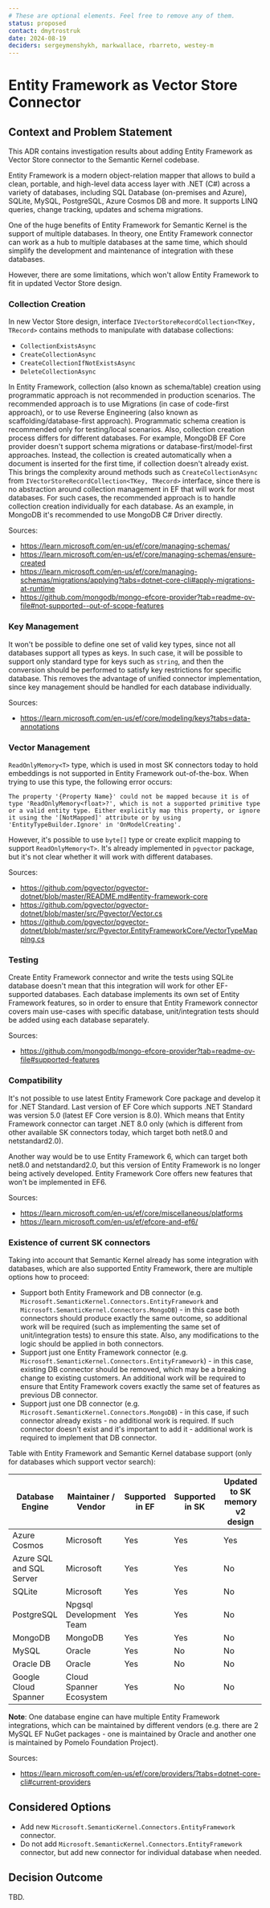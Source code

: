 ```yaml
---
# These are optional elements. Feel free to remove any of them.
status: proposed
contact: dmytrostruk
date: 2024-08-19
deciders: sergeymenshykh, markwallace, rbarreto, westey-m
---
```


# Entity Framework as Vector Store Connector

## Context and Problem Statement

This ADR contains investigation results about adding Entity Framework as Vector Store connector to the Semantic Kernel codebase. 

Entity Framework is a modern object-relation mapper that allows to build a clean, portable, and high-level data access layer with .NET (C#) across a variety of databases, including SQL Database (on-premises and Azure), SQLite, MySQL, PostgreSQL, Azure Cosmos DB and more. It supports LINQ queries, change tracking, updates and schema migrations. 

One of the huge benefits of Entity Framework for Semantic Kernel is the support of multiple databases. In theory, one Entity Framework connector can work as a hub to multiple databases at the same time, which should simplify the development and maintenance of integration with these databases.

However, there are some limitations, which won't allow Entity Framework to fit in updated Vector Store design.

### Collection Creation

In new Vector Store design, interface `IVectorStoreRecordCollection<TKey, TRecord>` contains methods to manipulate with database collections:
- `CollectionExistsAsync`
- `CreateCollectionAsync`
- `CreateCollectionIfNotExistsAsync`
- `DeleteCollectionAsync`

In Entity Framework, collection (also known as schema/table) creation using programmatic approach is not recommended in production scenarios. The recommended approach is to use Migrations (in case of code-first approach), or to use Reverse Engineering (also known as scaffolding/database-first approach). Programmatic schema creation is recommended only for testing/local scenarios. Also, collection creation process differs for different databases. For example, MongoDB EF Core provider doesn't support schema migrations or database-first/model-first approaches. Instead, the collection is created automatically when a document is inserted for the first time, if collection doesn't already exist. This brings the complexity around methods such as `CreateCollectionAsync` from `IVectorStoreRecordCollection<TKey, TRecord>` interface, since there is no abstraction around collection management in EF that will work for most databases. For such cases, the recommended approach is to handle collection creation individually for each database. As an example, in MongoDB it's recommended to use MongoDB C# Driver directly.

Sources:
- https://learn.microsoft.com/en-us/ef/core/managing-schemas/
- https://learn.microsoft.com/en-us/ef/core/managing-schemas/ensure-created
- https://learn.microsoft.com/en-us/ef/core/managing-schemas/migrations/applying?tabs=dotnet-core-cli#apply-migrations-at-runtime
- https://github.com/mongodb/mongo-efcore-provider?tab=readme-ov-file#not-supported--out-of-scope-features

### Key Management

It won't be possible to define one set of valid key types, since not all databases support all types as keys. In such case, it will be possible to support only standard type for keys such as `string`, and then the conversion should be performed to satisfy key restrictions for specific database. This removes the advantage of unified connector implementation, since key management should be handled for each database individually.

Sources:
- https://learn.microsoft.com/en-us/ef/core/modeling/keys?tabs=data-annotations

### Vector Management

`ReadOnlyMemory<T>` type, which is used in most SK connectors today to hold embeddings is not supported in Entity Framework out-of-the-box. When trying to use this type, the following error occurs:

```
The property '{Property Name}' could not be mapped because it is of type 'ReadOnlyMemory<float>?', which is not a supported primitive type or a valid entity type. Either explicitly map this property, or ignore it using the '[NotMapped]' attribute or by using 'EntityTypeBuilder.Ignore' in 'OnModelCreating'.
```

However, it's possible to use `byte[]` type or create explicit mapping to support `ReadOnlyMemory<T>`. It's already implemented in `pgvector` package, but it's not clear whether it will work with different databases.

Sources: 
- https://github.com/pgvector/pgvector-dotnet/blob/master/README.md#entity-framework-core
- https://github.com/pgvector/pgvector-dotnet/blob/master/src/Pgvector/Vector.cs
- https://github.com/pgvector/pgvector-dotnet/blob/master/src/Pgvector.EntityFrameworkCore/VectorTypeMapping.cs

### Testing

Create Entity Framework connector and write the tests using SQLite database doesn't mean that this integration will work for other EF-supported databases. Each database implements its own set of Entity Framework features, so in order to ensure that Entity Framework connector covers main use-cases with specific database, unit/integration tests should be added using each database separately. 

Sources:
- https://github.com/mongodb/mongo-efcore-provider?tab=readme-ov-file#supported-features

### Compatibility

It's not possible to use latest Entity Framework Core package and develop it for .NET Standard. Last version of EF Core which supports .NET Standard was version 5.0 (latest EF Core version is 8.0). Which means that Entity Framework connector can target .NET 8.0 only (which is different from other available SK connectors today, which target both net8.0 and netstandard2.0).

Another way would be to use Entity Framework 6, which can target both net8.0 and netstandard2.0, but this version of Entity Framework is no longer being actively developed. Entity Framework Core offers new features that won't be implemented in EF6.

Sources: 
- https://learn.microsoft.com/en-us/ef/core/miscellaneous/platforms
- https://learn.microsoft.com/en-us/ef/efcore-and-ef6/

### Existence of current SK connectors

Taking into account that Semantic Kernel already has some integration with databases, which are also supported Entity Framework, there are multiple options how to proceed:
- Support both Entity Framework and DB connector (e.g. `Microsoft.SemanticKernel.Connectors.EntityFramework` and `Microsoft.SemanticKernel.Connectors.MongoDB`) - in this case both connectors should produce exactly the same outcome, so additional work will be required (such as implementing the same set of unit/integration tests) to ensure this state. Also, any modifications to the logic should be applied in both connectors. 
- Support just one Entity Framework connector (e.g. `Microsoft.SemanticKernel.Connectors.EntityFramework`) - in this case, existing DB connector should be removed, which may be a breaking change to existing customers. An additional work will be required to ensure that Entity Framework covers exactly the same set of features as previous DB connector.
- Support just one DB connector (e.g. `Microsoft.SemanticKernel.Connectors.MongoDB`) - in this case, if such connector already exists - no additional work is required. If such connector doesn't exist and it's important to add it - additional work is required to implement that DB connector.


Table with Entity Framework and Semantic Kernel database support (only for databases which support vector search):

|Database Engine|Maintainer / Vendor|Supported in EF|Supported in SK|Updated to SK memory v2 design
|-|-|-|-|-|
|Azure Cosmos|Microsoft|Yes|Yes|Yes|
|Azure SQL and SQL Server|Microsoft|Yes|Yes|No|
|SQLite|Microsoft|Yes|Yes|No|
|PostgreSQL|Npgsql Development Team|Yes|Yes|No|
|MongoDB|MongoDB|Yes|Yes|No|
|MySQL|Oracle|Yes|No|No|
|Oracle DB|Oracle|Yes|No|No|
|Google Cloud Spanner|Cloud Spanner Ecosystem|Yes|No|No|

**Note**:
One database engine can have multiple Entity Framework integrations, which can be maintained by different vendors (e.g. there are 2 MySQL EF NuGet packages - one is maintained by Oracle and another one is maintained by Pomelo Foundation Project).

Sources:
- https://learn.microsoft.com/en-us/ef/core/providers/?tabs=dotnet-core-cli#current-providers

## Considered Options

- Add new `Microsoft.SemanticKernel.Connectors.EntityFramework` connector.
- Do not add `Microsoft.SemanticKernel.Connectors.EntityFramework` connector, but add new connector for individual database when needed.

## Decision Outcome

TBD.
